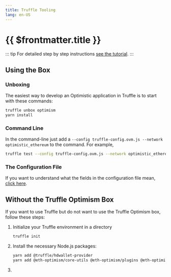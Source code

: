 ```yaml
---
title: Truffle Tooling
lang: en-US
---
```


# {{ $frontmatter.title }}


::: tip
For detailed step by step instructions [see the
tutorial](https://github.com/ethereum-optimism/optimism-tutorial/tree/main/truffle).
:::

## Using the Box

### Unboxing

The easiest way to develop an Optimistic application in Truffle is to 
start with these commands:

```sh
truffle unbox optimism
yarn install
```

### Command Line

In the command-line just add a `--config truffle-config.ovm.js --network optimistic_ethereum` to the command. For example,

```sh
truffle test --config truffle-config.ovm.js --network optimistic_ethereum
```

### The Configuration File

If you want to understand what the fields in the configuration file mean,
[click here](https://github.com/ethereum-optimism/optimism-tutorial/tree/main/truffle#truffle-configuration).


## Without the Truffle Optimism Box

If you want to use Truffle but do not want to use the Truffle Optimism box,
follow these steps:

1. Initialize your Truffle environment in a directory

   ```sh
   truffle init
   ```

2. Install the necessary Node.js packages:

   ```sh
   yarn add @truffle/hdwallet-provider
   yarn add @eth-optimism/core-utils @eth-optimism/plugins @eth-optimism/solc
   ```

3.    